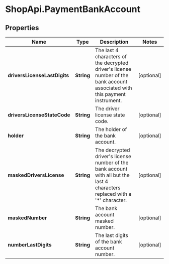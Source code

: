 # ShopApi.PaymentBankAccount

## Properties
Name | Type | Description | Notes
------------ | ------------- | ------------- | -------------
**driversLicenseLastDigits** | **String** | The last 4 characters of the decrypted driver&#39;s license number of the bank account associated with this payment  instrument. | [optional] 
**driversLicenseStateCode** | **String** | The driver license state code. | [optional] 
**holder** | **String** | The holder of the bank account. | [optional] 
**maskedDriversLicense** | **String** | The decrypted driver&#39;s license number of the bank account with all but the last 4 characters replaced with a &#39;*&#39;  character. | [optional] 
**maskedNumber** | **String** | The bank account masked number. | [optional] 
**numberLastDigits** | **String** | The last digits of the bank account number. | [optional] 


